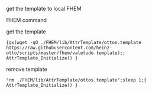 get the template to local FHEM

FHEM command

get the template
```
{qx(wget -qO ./FHEM/lib/AttrTemplate/ottos.template https://raw.githubusercontent.com/heinz-otto/scripts/master/fhem/valetudo.template);; AttrTemplate_Initialize() }
```
remove template
```
"rm ./FHEM/lib/AttrTemplate/ottos.template";sleep 1;{ AttrTemplate_Initialize() }
```
